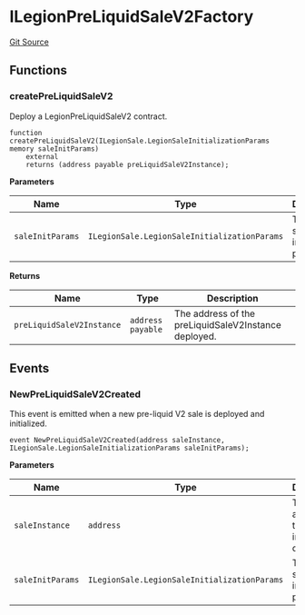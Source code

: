 # ILegionPreLiquidSaleV2Factory
[Git Source](https://github.com/Legion-Team/evm-contracts/blob/a0becaf0413338ea78e3b0a0ce4527f7e1695849/src/interfaces/factories/ILegionPreLiquidSaleV2Factory.sol)


## Functions
### createPreLiquidSaleV2

Deploy a LegionPreLiquidSaleV2 contract.


```solidity
function createPreLiquidSaleV2(ILegionSale.LegionSaleInitializationParams memory saleInitParams)
    external
    returns (address payable preLiquidSaleV2Instance);
```
**Parameters**

|Name|Type|Description|
|----|----|-----------|
|`saleInitParams`|`ILegionSale.LegionSaleInitializationParams`|The Legion sale initialization parameters.|

**Returns**

|Name|Type|Description|
|----|----|-----------|
|`preLiquidSaleV2Instance`|`address payable`|The address of the preLiquidSaleV2Instance deployed.|


## Events
### NewPreLiquidSaleV2Created
This event is emitted when a new pre-liquid V2 sale is deployed and initialized.


```solidity
event NewPreLiquidSaleV2Created(address saleInstance, ILegionSale.LegionSaleInitializationParams saleInitParams);
```

**Parameters**

|Name|Type|Description|
|----|----|-----------|
|`saleInstance`|`address`|The address of the sale instance deployed.|
|`saleInitParams`|`ILegionSale.LegionSaleInitializationParams`|The Legion sale initialization parameters.|

